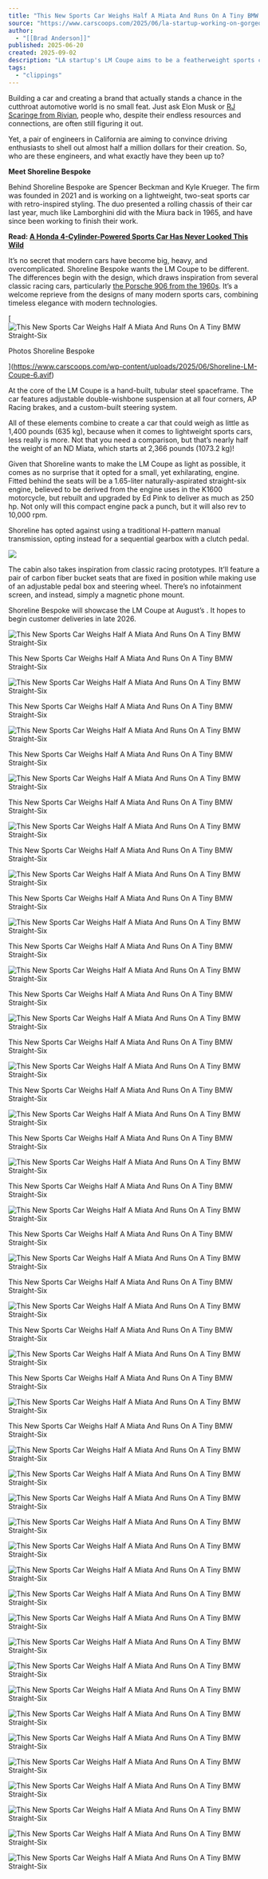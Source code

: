 ```yaml
---
title: "This New Sports Car Weighs Half A Miata And Runs On A Tiny BMW Straight-Six"
source: "https://www.carscoops.com/2025/06/la-startup-working-on-gorgeous-60s-inspired-sports-car/#Echobox=1756466507"
author:
  - "[[Brad Anderson]]"
published: 2025-06-20
created: 2025-09-02
description: "LA startup's LM Coupe aims to be a featherweight sports car powered by a motorcycle engine that revs up to 10,000 rpm"
tags:
  - "clippings"
---
```

Building a car and creating a brand that actually stands a chance in the cutthroat automotive world is no small feat. Just ask Elon Musk or [RJ Scaringe from Rivian](https://www.carscoops.com/2025/04/rivian-boss-says-ev-shoppers-need-more-sub-50k-options/), people who, despite their endless resources and connections, are often still figuring it out.

Yet, a pair of engineers in California are aiming to convince driving enthusiasts to shell out almost half a million dollars for their creation. So, who are these engineers, and what exactly have they been up to?

**Meet Shoreline Bespoke**

Behind Shoreline Bespoke are Spencer Beckman and Kyle Krueger. The firm was founded in 2021 and is working on a lightweight, two-seat sports car with retro-inspired styling. The duo presented a rolling chassis of their car last year, much like Lamborghini did with the Miura back in 1965, and have since been working to finish their work.

**Read: [A Honda 4-Cylinder-Powered Sports Car Has Never Looked This Wild](https://www.carscoops.com/2025/04/this-thai-firm-has-created-its-own-track-focused-supercar/)**

It’s no secret that modern cars have become big, heavy, and overcomplicated. Shoreline Bespoke wants the LM Coupe to be different. The differences begin with the design, which draws inspiration from several classic racing cars, particularly [the Porsche 906 from the 1960s](https://www.carscoops.com/2024/02/this-is-the-2-2-million-porsche-racing-car-youve-never-heard-of/). It’s a welcome reprieve from the designs of many modern sports cars, combining timeless elegance with modern technologies.

[![ This New Sports Car Weighs Half A Miata And Runs On A Tiny BMW Straight-Six](https://www.carscoops.com/wp-content/uploads/2025/06/Shoreline-LM-Coupe-6.avif)

Photos Shoreline Bespoke

](https://www.carscoops.com/wp-content/uploads/2025/06/Shoreline-LM-Coupe-6.avif)

At the core of the LM Coupe is a hand-built, tubular steel spaceframe. The car features adjustable double-wishbone suspension at all four corners, AP Racing brakes, and a custom-built steering system.

All of these elements combine to create a car that could weigh as little as 1,400 pounds (635 kg), because when it comes to lightweight sports cars, less really is more. Not that you need a comparison, but that’s nearly half the weight of an ND Miata, which starts at 2,366 pounds (1073.2 kg)!

Given that Shoreline wants to make the LM Coupe as light as possible, it comes as no surprise that it opted for a small, yet exhilarating, engine. Fitted behind the seats will be a 1.65-liter naturally-aspirated straight-six engine, believed to be derived from the engine uses in the K1600 motorcycle, but rebuilt and upgraded by Ed Pink to deliver as much as 250 hp. Not only will this compact engine pack a punch, but it will also rev to 10,000 rpm.

Shoreline has opted against using a traditional H-pattern manual transmission, opting instead for a sequential gearbox with a clutch pedal.

![](https://www.youtube.com/watch?v=8ywjFKefUAw)

The cabin also takes inspiration from classic racing prototypes. It’ll feature a pair of carbon fiber bucket seats that are fixed in position while making use of an adjustable pedal box and steering wheel. There’s no infotainment screen, and instead, simply a magnetic phone mount.

Shoreline Bespoke will showcase the LM Coupe at August’s . It hopes to begin customer deliveries in late 2026.

![ This New Sports Car Weighs Half A Miata And Runs On A Tiny BMW Straight-Six](https://www.carscoops.com/wp-content/uploads/2025/06/shoreline-bespoke-0000000000000000000000010.jpg)

This New Sports Car Weighs Half A Miata And Runs On A Tiny BMW Straight-Six

![ This New Sports Car Weighs Half A Miata And Runs On A Tiny BMW Straight-Six](https://www.carscoops.com/wp-content/uploads/2025/06/231.jpg)

This New Sports Car Weighs Half A Miata And Runs On A Tiny BMW Straight-Six

![ This New Sports Car Weighs Half A Miata And Runs On A Tiny BMW Straight-Six](https://www.carscoops.com/wp-content/uploads/2025/06/BRGcopy.jpg)

This New Sports Car Weighs Half A Miata And Runs On A Tiny BMW Straight-Six

![ This New Sports Car Weighs Half A Miata And Runs On A Tiny BMW Straight-Six](https://www.carscoops.com/wp-content/uploads/2025/06/ShorelineLMCoupeCutawayRollingChassis.jpg)

This New Sports Car Weighs Half A Miata And Runs On A Tiny BMW Straight-Six

![ This New Sports Car Weighs Half A Miata And Runs On A Tiny BMW Straight-Six](https://www.carscoops.com/wp-content/uploads/2025/06/ShorelineLMCoupeSideProfile.jpg)

This New Sports Car Weighs Half A Miata And Runs On A Tiny BMW Straight-Six

![ This New Sports Car Weighs Half A Miata And Runs On A Tiny BMW Straight-Six](https://www.carscoops.com/wp-content/uploads/2025/06/ShorelineLMCoupeSideView.jpg)

This New Sports Car Weighs Half A Miata And Runs On A Tiny BMW Straight-Six

![ This New Sports Car Weighs Half A Miata And Runs On A Tiny BMW Straight-Six](https://www.carscoops.com/wp-content/uploads/2025/06/shoreline-bespoke-0000000000000000000000001.jpg)

This New Sports Car Weighs Half A Miata And Runs On A Tiny BMW Straight-Six

![ This New Sports Car Weighs Half A Miata And Runs On A Tiny BMW Straight-Six](https://www.carscoops.com/wp-content/uploads/2025/06/shoreline-bespoke-0000000000000000000000002.jpg)

This New Sports Car Weighs Half A Miata And Runs On A Tiny BMW Straight-Six

![ This New Sports Car Weighs Half A Miata And Runs On A Tiny BMW Straight-Six](https://www.carscoops.com/wp-content/uploads/2025/06/shoreline-bespoke-0000000000000000000000003.jpg)

This New Sports Car Weighs Half A Miata And Runs On A Tiny BMW Straight-Six

![ This New Sports Car Weighs Half A Miata And Runs On A Tiny BMW Straight-Six](https://www.carscoops.com/wp-content/uploads/2025/06/shoreline-bespoke-0000000000000000000000004.jpg)

This New Sports Car Weighs Half A Miata And Runs On A Tiny BMW Straight-Six

![ This New Sports Car Weighs Half A Miata And Runs On A Tiny BMW Straight-Six](https://www.carscoops.com/wp-content/uploads/2025/06/shoreline-bespoke-0000000000000000000000005.jpg)

This New Sports Car Weighs Half A Miata And Runs On A Tiny BMW Straight-Six

![ This New Sports Car Weighs Half A Miata And Runs On A Tiny BMW Straight-Six](https://www.carscoops.com/wp-content/uploads/2025/06/shoreline-bespoke-0000000000000000000000006.jpg)

This New Sports Car Weighs Half A Miata And Runs On A Tiny BMW Straight-Six

![ This New Sports Car Weighs Half A Miata And Runs On A Tiny BMW Straight-Six](https://www.carscoops.com/wp-content/uploads/2025/06/shoreline-bespoke-0000000000000000000000007.jpg)

This New Sports Car Weighs Half A Miata And Runs On A Tiny BMW Straight-Six

![ This New Sports Car Weighs Half A Miata And Runs On A Tiny BMW Straight-Six](https://www.carscoops.com/wp-content/uploads/2025/06/shoreline-bespoke-0000000000000000000000008.jpg)

This New Sports Car Weighs Half A Miata And Runs On A Tiny BMW Straight-Six

![ This New Sports Car Weighs Half A Miata And Runs On A Tiny BMW Straight-Six](https://www.carscoops.com/wp-content/uploads/2025/06/shoreline-bespoke-0000000000000000000000009.jpg)

This New Sports Car Weighs Half A Miata And Runs On A Tiny BMW Straight-Six

![ This New Sports Car Weighs Half A Miata And Runs On A Tiny BMW Straight-Six](https://www.carscoops.com/wp-content/uploads/2025/06/shoreline-bespoke-0000000000000000000000010.jpg)

This New Sports Car Weighs Half A Miata And Runs On A Tiny BMW Straight-Six

![ This New Sports Car Weighs Half A Miata And Runs On A Tiny BMW Straight-Six](https://www.carscoops.com/wp-content/uploads/2025/06/231.jpg)

This New Sports Car Weighs Half A Miata And Runs On A Tiny BMW Straight-Six

![ This New Sports Car Weighs Half A Miata And Runs On A Tiny BMW Straight-Six](https://www.carscoops.com/wp-content/uploads/webp/2025/06/231.webp)

![ This New Sports Car Weighs Half A Miata And Runs On A Tiny BMW Straight-Six](https://www.carscoops.com/wp-content/uploads/webp/2025/06/BRGcopy.webp)

![ This New Sports Car Weighs Half A Miata And Runs On A Tiny BMW Straight-Six](https://www.carscoops.com/wp-content/uploads/webp/2025/06/ShorelineLMCoupeCutawayRollingChassis.webp)

![ This New Sports Car Weighs Half A Miata And Runs On A Tiny BMW Straight-Six](https://www.carscoops.com/wp-content/uploads/webp/2025/06/ShorelineLMCoupeSideProfile.webp)

![ This New Sports Car Weighs Half A Miata And Runs On A Tiny BMW Straight-Six](https://www.carscoops.com/wp-content/uploads/webp/2025/06/ShorelineLMCoupeSideView.webp)

![ This New Sports Car Weighs Half A Miata And Runs On A Tiny BMW Straight-Six](https://www.carscoops.com/wp-content/uploads/webp/2025/06/shoreline-bespoke-0000000000000000000000001.webp)

![ This New Sports Car Weighs Half A Miata And Runs On A Tiny BMW Straight-Six](https://www.carscoops.com/wp-content/uploads/webp/2025/06/shoreline-bespoke-0000000000000000000000002.webp)

![ This New Sports Car Weighs Half A Miata And Runs On A Tiny BMW Straight-Six](https://www.carscoops.com/wp-content/uploads/webp/2025/06/shoreline-bespoke-0000000000000000000000003.webp)

![ This New Sports Car Weighs Half A Miata And Runs On A Tiny BMW Straight-Six](https://www.carscoops.com/wp-content/uploads/webp/2025/06/shoreline-bespoke-0000000000000000000000004.webp)

![ This New Sports Car Weighs Half A Miata And Runs On A Tiny BMW Straight-Six](https://www.carscoops.com/wp-content/uploads/webp/2025/06/shoreline-bespoke-0000000000000000000000005.webp)

![ This New Sports Car Weighs Half A Miata And Runs On A Tiny BMW Straight-Six](https://www.carscoops.com/wp-content/uploads/webp/2025/06/shoreline-bespoke-0000000000000000000000006.webp)

![ This New Sports Car Weighs Half A Miata And Runs On A Tiny BMW Straight-Six](https://www.carscoops.com/wp-content/uploads/webp/2025/06/shoreline-bespoke-0000000000000000000000007.webp)

![ This New Sports Car Weighs Half A Miata And Runs On A Tiny BMW Straight-Six](https://www.carscoops.com/wp-content/uploads/webp/2025/06/shoreline-bespoke-0000000000000000000000008.webp)

![ This New Sports Car Weighs Half A Miata And Runs On A Tiny BMW Straight-Six](https://www.carscoops.com/wp-content/uploads/webp/2025/06/shoreline-bespoke-0000000000000000000000009.webp)

![ This New Sports Car Weighs Half A Miata And Runs On A Tiny BMW Straight-Six](https://www.carscoops.com/wp-content/uploads/webp/2025/06/shoreline-bespoke-0000000000000000000000010.webp)

![ This New Sports Car Weighs Half A Miata And Runs On A Tiny BMW Straight-Six](https://www.carscoops.com/wp-content/uploads/webp/2025/06/231.webp)

![ This New Sports Car Weighs Half A Miata And Runs On A Tiny BMW Straight-Six](https://www.carscoops.com/wp-content/uploads/webp/2025/06/BRGcopy.webp)

![ This New Sports Car Weighs Half A Miata And Runs On A Tiny BMW Straight-Six](https://www.carscoops.com/wp-content/uploads/webp/2025/06/ShorelineLMCoupeCutawayRollingChassis.webp)